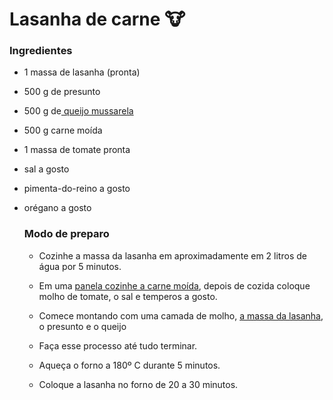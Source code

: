 # Lasanha de carne :cow:

### Ingredientes

- 1 massa de lasanha (pronta)

- 500 g de presunto

- 500 g de[ queijo mussarela](https://blog.tudogostoso.com.br/cardapios/palitos-de-mussarela-receita/)

- 500 g carne moída

- 1 massa de tomate pronta

- sal a gosto

- pimenta-do-reino a gosto

- orégano a gosto

  ### Modo de preparo 

  - Cozinhe a massa da lasanha em aproximadamente em 2 litros de água por 5 minutos.

  - Em uma [panela cozinhe a carne moída](https://blog.tudogostoso.com.br/dicas-de-cozinha/como-fazer-uma-carne-moida-soltinha/), depois de cozida coloque molho de tomate, o sal e temperos a gosto.

  - Comece montando com uma camada de molho, [a massa da lasanha](https://blog.tudogostoso.com.br/dicas-de-cozinha/massa-fresca/), o presunto e o queijo

  - Faça esse processo até tudo terminar.

  - Aqueça o forno a 180º C durante 5 minutos.

  - Coloque a lasanha no forno de 20 a 30 minutos.

